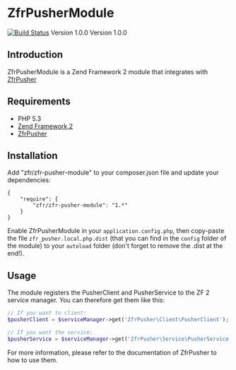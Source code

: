 ZfrPusherModule
===============

[![Build Status](https://travis-ci.org/zf-fr/zfr-pusher-module.png?branch=master)](https://travis-ci.org/zf-fr/zfr-pusher-module) Version 1.0.0
 Version 1.0.0

Introduction
------------

ZfrPusherModule is a Zend Framework 2 module that integrates with [ZfrPusher](https://github.com/zf-fr/zfr-pusher)

Requirements
------------
* PHP 5.3
* [Zend Framework 2](https://github.com/zendframework/zf2)
* [ZfrPusher](https://github.com/zf-fr/zfr-pusher)

Installation
------------

Add "zfr/zfr-pusher-module" to your composer.json file and update your dependencies:

```
{
    "require": {
        "zfr/zfr-pusher-module": "1.*"
    }
}
```

Enable ZfrPusherModule in your `application.config.php`, then copy-paste the file `zfr_pusher.local.php.dist` (that
you can find in the `config` folder of the module) to your `autoload` folder (don't forget to remove the .dist at
the end!).

Usage
-----

The module registers the PusherClient and PusherService to the ZF 2 service manager. You can therefore get them like
this:

```php
// If you want to client:
$pusherClient = $serviceManager->get('ZfrPusher\Client\PusherClient');

// If you want the service:
$pusherService = $serviceManager->get('ZfrPusher\Service\PusherService');
```

For more information, please refer to the documentation of ZfrPusher to how to use them.
